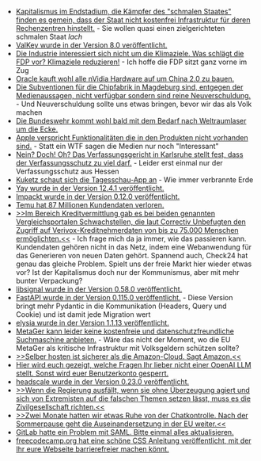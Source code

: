 * [Kapitalismus im Endstadium, die Kämpfer des "schmalen Staates" finden es gemein, dass der Staat nicht kostenfrei Infrastruktur für deren Rechenzentren hinstellt.](https://www.borncity.com/blog/2024/09/16/rechenzentrumskostenausgleich-google-amazon-microsoft-und-meta-kaempfen-gegen-vorschlag-von-ohio/) - Sie wollen quasi einen zielgerichteten schmalen Staat *lach*
* [ValKey wurde in der Version 8.0 veröffentlicht.](https://www.phoronix.com/news/Valkey-8.0-Released)
* [Die Industrie interessiert sich nicht um die Klimaziele. Was schlägt die FDP vor? Klimaziele reduzieren!](https://blog.fefe.de/?ts=98174220) - Ich hoffe die FDP sitzt ganz vorne im Zug
* [Oracle kauft wohl alle nVidia Hardware auf um China 2.0 zu bauen.](https://blog.fefe.de/?ts=9817e7bb)
* [Die Subventionen für die Chipfabrik in Magdeburg sind, entgegen der Medienaussagen, nicht verfügbar sondern sind reine Neuverschuldung.](https://blog.fefe.de/?ts=9817e6b1) - Und Neuverschuldung sollte uns etwas bringen, bevor wir das als Volk machen
* [Die Bundeswehr kommt wohl bald mit dem Bedarf nach Weltraumlaser um die Ecke.](https://blog.fefe.de/?ts=9816b1a0)
* [Apple verspricht Funktionalitäten die in den Produkten nicht vorhanden sind.](https://blog.fefe.de/?ts=9816d566) - Statt ein WTF sagen die Medien nur noch "Interessant"
* [Nein? Doch! Oh? Das Verfassungsgericht in Karlsruhe stellt fest, dass der Verfassungsschutz zu viel darf.](https://netzpolitik.org/2024/bundesverfassungsgericht-der-hessische-verfassungsschutz-darf-zu-viel/) - Leider erst einmal nur der Verfassungsschutz aus Hessen
* [Kuketz schaut sich die Tagesschau-App an](https://www.kuketz-blog.de/tagesschau-app-was-google-ueber-deine-lesegewohnheiten-erfahren-kann/) - Wie immer verbrannte Erde
* [Yay wurde in der Version 12.4.1 veröffentlicht.](https://github.com/Jguer/yay/releases/tag/v12.4.1)
* [Impackt wurde in der Version 0.12.0 veröffentlicht.](https://github.com/fortra/impacket/releases/tag/impacket_0_12_0)
* [Temu hat 87 Millionen Kundendaten verloren.](https://www.bleepingcomputer.com/news/security/temu-denies-breach-after-hacker-claims-theft-of-87-million-data-records/)
* [>>Im Bereich Kreditvermittlung gab es bei beiden genannten Vergleichsportalen Schwachstellen, die laut Correctiv Unbefugten den Zugriff auf Verivox-Kreditnehmerdaten von bis zu 75.000 Menschen ermöglichten.<<](https://www.borncity.com/blog/2024/09/17/chaos-computer-club-findet-darlehensvertrge-von-check24-und-verivox-im-netz/) - Ich frage mich da ja immer, wie das passieren kann. Kundendaten gehören nicht in das Netz, indem eine Webanwendung für das Generieren von neuen Daten gehört. Spannend auch, Check24 hat genau das gleiche Problem. Spielt uns der freie Markt hier wieder etwas vor? Ist der Kapitalismus doch nur der Kommunismus, aber mit mehr bunter Verpackung?
* [libsignal wurde in der Version 0.58.0 veröffentlicht.](https://github.com/signalapp/libsignal/releases/tag/v0.58.0)
* [FastAPI wurde in der Version 0.115.0 veröffentlicht.](https://github.com/fastapi/fastapi/releases/tag/0.115.0) - Diese Version bringt mehr Pydantic in die Kommunikation (Headers, Query und Cookie) und ist damit jede Migration wert
* [elysia wurde in der Version 1.1.13 veröffentlicht.](https://github.com/elysiajs/elysia/releases/tag/1.1.13)
* [MetaGer kann leider keine kostenfreie und datenschutzfreundliche Suchmaschine anbieten.](https://suma-ev.de/eine-aera-geht-zu-ende/) - Wäre das nicht der Moment, wo die EU MetaGer als kritische Infrastruktur mit Volksgeldern schützen sollte?
* [>>Selber hosten ist sicherer als die Amazon-Cloud. Sagt Amazon.<<](https://blog.fefe.de/?ts=981583fb)
* [Hier wird euch gezeigt, welche Fragen Ihr lieber nicht einer OpenAI LLM stellt. Sonst wird euer Benutzerkonto gesperrt.](https://blog.fefe.de/?ts=981462b3)
* [headscale wurde in der Version 0.23.0 veröffentlicht.](https://github.com/juanfont/headscale/releases/tag/v0.23.0)
* [>>Wenn die Regierung ausfällt, wenn sie ohne Überzeugung agiert und sich von Extremisten auf die falschen Themen setzen lässt, muss es die Zivilgesellschaft richten.<<](https://netzpolitik.org/2024/ampel-koalition-keine-ueberzeugung-nirgends/)
* [>>Zwei Monate hatten wir etwas Ruhe von der Chatkontrolle. Nach der Sommerpause geht die Auseinandersetzung in der EU weiter.<<](https://netzpolitik.org/2024/interne-dokumente-sperrminoritaet-gegen-chatkontrolle-wackelt/)
* [GitLab hatte ein Problem mit SAML. Bitte einmal alles aktualisieren.](https://www.bleepingcomputer.com/news/security/gitlab-releases-fix-for-critical-saml-authentication-bypass-flaw/)
* [freecodecamp.org hat eine schöne CSS Anleitung veröffentlicht, mit der Ihr eure Webseite barrierefreier machen könnt.](https://www.freecodecamp.org/news/how-to-use-css-to-improve-web-accessibility/)
